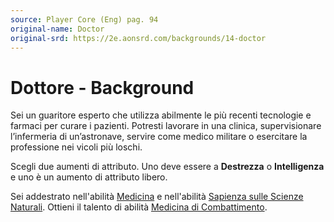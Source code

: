 ```yaml
---
source: Player Core (Eng) pag. 94
original-name: Doctor
original-srd: https://2e.aonsrd.com/backgrounds/14-doctor
---
```


# Dottore - Background

Sei un guaritore esperto che utilizza abilmente le più recenti tecnologie e
farmaci per curare i pazienti. Potresti lavorare in una clinica, supervisionare
l’infermeria di un’astronave, servire come medico militare o esercitare la
professione nei vicoli più loschi.

Scegli due aumenti di attributo. Uno deve essere a **Destrezza** o
**Intelligenza** e uno è un aumento di attributo libero.

Sei addestrato nell'abilità [Medicina](/abilita/medicina) e nell'abilità
[Sapienza sulle Scienze Naturali](/abilita/sapienza). Ottieni il talento di
abilità [Medicina di Combattimento](/talenti/medicina-di-combattimento).
